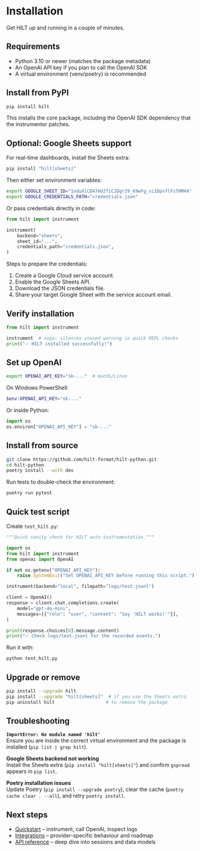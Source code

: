 # Installation

Get HILT up and running in a couple of minutes.

## Requirements

- Python 3.10 or newer (matches the package metadata)
- An OpenAI API key if you plan to call the OpenAI SDK
- A virtual environment (venv/poetry) is recommended

## Install from PyPI

```bash
pip install hilt
```

This installs the core package, including the OpenAI SDK dependency that the instrumentor patches.

## Optional: Google Sheets support

For real-time dashboards, install the Sheets extra:

```bash
pip install "hilt[sheets]"
```

Then either set environment variables:

```bash
export GOOGLE_SHEET_ID="1nduXlCD47mU2TiCJDgr29_K9wFg_vi1DpvflFsTHM44"
export GOOGLE_CREDENTIALS_PATH="credentials.json"
```

Or pass credentials directly in code:

```python
from hilt import instrument

instrument(
    backend="sheets",
    sheet_id="...",
    credentials_path="credentials.json",
)
```

Steps to prepare the credentials:

1. Create a Google Cloud service account.
2. Enable the Google Sheets API.
3. Download the JSON credentials file.
4. Share your target Google Sheet with the service account email.

## Verify installation

```python
from hilt import instrument

instrument  # noqa: silences unused warning in quick REPL checks
print("✅ HILT installed successfully!")
```

## Set up OpenAI

```bash
export OPENAI_API_KEY="sk-..."  # macOS/Linux
```

On Windows PowerShell:

```powershell
$env:OPENAI_API_KEY="sk-..."
```

Or inside Python:

```python
import os
os.environ["OPENAI_API_KEY"] = "sk-..."
```

## Install from source

```bash
git clone https://github.com/hilt-format/hilt-python.git
cd hilt-python
poetry install --with dev
```

Run tests to double-check the environment:

```bash
poetry run pytest
```

## Quick test script

Create `test_hilt.py`:

```python
"""Quick sanity check for HILT auto-instrumentation."""

import os
from hilt import instrument
from openai import OpenAI

if not os.getenv("OPENAI_API_KEY"):
    raise SystemExit("Set OPENAI_API_KEY before running this script.")

instrument(backend="local", filepath="logs/test.jsonl")

client = OpenAI()
response = client.chat.completions.create(
    model="gpt-4o-mini",
    messages=[{"role": "user", "content": "Say 'HILT works!'"}],
)

print(response.choices[0].message.content)
print("✅ Check logs/test.jsonl for the recorded events.")
```

Run it with:

```bash
python test_hilt.py
```

## Upgrade or remove

```bash
pip install --upgrade hilt
pip install --upgrade "hilt[sheets]"  # if you use the Sheets extra
pip uninstall hilt                   # to remove the package
```

## Troubleshooting

**`ImportError: No module named 'hilt'`**  
Ensure you are inside the correct virtual environment and the package is installed (`pip list | grep hilt`).

**Google Sheets backend not working**  
Install the Sheets extra (`pip install "hilt[sheets]"`) and confirm `gspread` appears in `pip list`.

**Poetry installation issues**  
Update Poetry (`pip install --upgrade poetry`), clear the cache (`poetry cache clear . --all`), and retry `poetry install`.

## Next steps

- [Quickstart](quickstart.md) – instrument, call OpenAI, inspect logs
- [Integrations](integrations.md) – provider-specific behaviour and roadmap
- [API reference](api.md) – deep dive into sessions and data models
